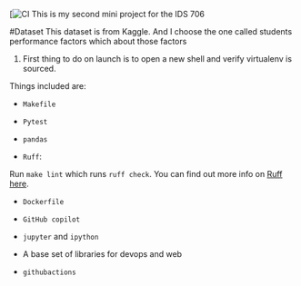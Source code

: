 [![CI](https://github.com/jessc0202/Sizhe_Chen_mini_Project_2/actions/workflows/cicd.yml)
This is my second mini project for the IDS 706 

#Dataset
This dataset is from Kaggle. And I choose the one called students performance factors which about those factors 

1. First thing to do on launch is to open a new shell and verify virtualenv is sourced.

Things included are:

* `Makefile`

* `Pytest`

* `pandas`

* `Ruff`:  

Run `make lint` which runs `ruff check`.  You can find out more info on [Ruff here](https://github.com/astral-sh/ruff).

* `Dockerfile`

* `GitHub copilot`

* `jupyter` and `ipython` 

* A base set of libraries for devops and web

* `githubactions`




